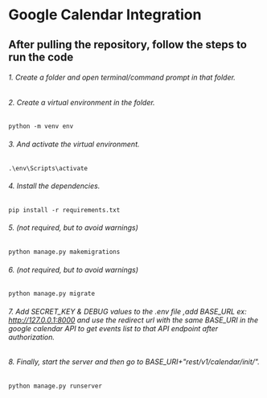 # Google Calendar Integration

## After pulling the repository, follow the steps to run the code

###### 1. Create a folder and open terminal/command prompt in that folder.

###### 2. Create a virtual environment in the folder.
```
python -m venv env
```

###### 3. And activate the virtual environment.
```
.\env\Scripts\activate
```

###### 4. Install the dependencies.
```
pip install -r requirements.txt
```

###### 5. (not required, but to avoid warnings)
```
python manage.py makemigrations
```

###### 6. (not required, but to avoid warnings)
```
python manage.py migrate
```

###### 7. Add SECRET_KEY & DEBUG values to the .env file ,add BASE_URL ex: http://127.0.0.1:8000 and use the redirect url with the same BASE_URI in the google calendar API to get events list to that API endpoint after authorization.

###### 8. Finally, start the server and then go to BASE_URI+"rest/v1/calendar/init/".
```
python manage.py runserver
```